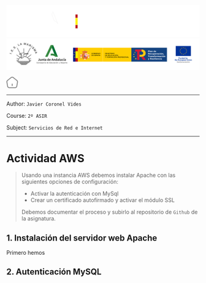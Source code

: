 ![](/.resGen/_bannerD.png#gh-dark-mode-only)
![](/.resGen/_bannerL.png#gh-light-mode-only)

<a href="/README.md"><img src="/.resGen/_home.svg" width="30"></a>

---

Author: `Javier Coronel Vides`

Course: `2º ASIR`

Subject: `Servicios de Red e Internet`

---

# Actividad AWS

> Usando una instancia AWS debemos instalar Apache con las siguientes opciones de configuración:
> 
> - Activar la autenticación con MySql
> - Crear un certificado autofirmado y activar el módulo SSL
>
> Debemos documentar el proceso y subirlo al repositorio de `Github` de la asignatura.

## 1. Instalación del servidor web Apache

Primero hemos 

## 2. Autenticación MySQL
